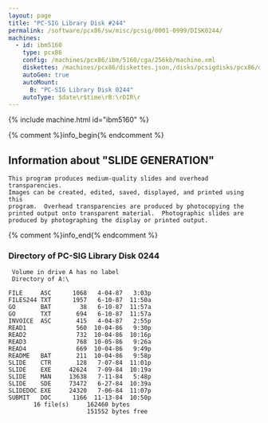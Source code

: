 ```yaml
---
layout: page
title: "PC-SIG Library Disk #244"
permalink: /software/pcx86/sw/misc/pcsig/0001-0999/DISK0244/
machines:
  - id: ibm5160
    type: pcx86
    config: /machines/pcx86/ibm/5160/cga/256kb/machine.xml
    diskettes: /machines/pcx86/diskettes.json,/disks/pcsigdisks/pcx86/diskettes.json
    autoGen: true
    autoMount:
      B: "PC-SIG Library Disk 0244"
    autoType: $date\r$time\rB:\rDIR\r
---
```


{% include machine.html id="ibm5160" %}

{% comment %}info_begin{% endcomment %}

## Information about "SLIDE GENERATION"

    This program produces medium-quality slides and overhead transparencies.
    Images can be created, edited, saved, displayed, and printed using this
    program.  Overhead transparencies are produced by photocopying the
    printed output onto transparent material.  Photographic slides are
    produced by photographing the display or printed output.
{% comment %}info_end{% endcomment %}


### Directory of PC-SIG Library Disk 0244

     Volume in drive A has no label
     Directory of A:\

    FILE     ASC      1068   4-04-87   3:03p
    FILES244 TXT      1957   6-10-87  11:50a
    GO       BAT        38   6-10-87  11:57a
    GO       TXT       694   6-10-87  11:57a
    INVOICE  ASC       415   4-04-87   2:55p
    READ1              560  10-04-86   9:30p
    READ2              732  10-04-86  10:16p
    READ3              768  10-05-86   9:26a
    READ4              669  10-04-86   9:49p
    README   BAT       211  10-04-86   9:58p
    SLIDE    CTR       128   7-07-84  11:01p
    SLIDE    EXE     42624   7-09-84  10:19a
    SLIDE    MAN     13638   7-11-84   5:48p
    SLIDE    SDE     73472   6-27-84  10:39a
    SLIDEDOC EXE     24320   7-06-84  11:07p
    SUBMIT   DOC      1166  11-13-84  10:50p
           16 file(s)     162460 bytes
                          151552 bytes free
